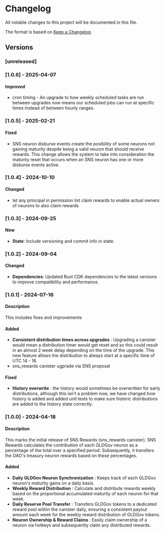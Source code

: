 # Changelog

All notable changes to this project will be documented in this file.

The format is based on [Keep a Changelog](https://keepachangelog.com/en/1.0.0/).

## Versions

### [unreleased]

### [1.0.6] - 2025-04-07

#### Improved

- cron timing - An upgrade to how weekly scheduled tasks are run between upgrades now means our scheduled jobs can run at specific times instead of between hourly ranges.

### [1.0.5] - 2025-02-21

#### Fixed

- SNS neuron disburse events create the posibility of some neurons not gaining maturity despite being a valid neuron that should receive rewards. This change allows the system to take into consideration the maturity reset that occurs when an SNS neuron has one or more disburse events active.

### [1.0.4] - 2024-10-10

#### Changed

- let any principal in permission list claim rewards to enable actual owners of neurons to also claim rewards

### [1.0.3] - 2024-09-25

#### New

- **State**: Include versioning and commit info in state.

### [1.0.2] - 2024-09-04

#### Changed

- **Dependencies**: Updated Rust CDK dependencies to the latest versions to improve compatibility and performance.

### [1.0.1] - 2024-07-16

#### Description

This includes fixes and improvements

#### Added

- **Consistent distribution times across upgrades** : Upgrading a canister would mean a distribution timer would get reset and so this could result in an almost 2 week delay depending on the time of the upgrade. This new feature allows the distribution to always start at a specific time of UTC 14 - 16.
- sns_rewards canister ugprade via SNS proposal

#### Fixed

- **History overwrite** : the history would sometimes be overwritten for early distributions, although this isn't a problem now, we have changed how history is added and added unit tests to make sure historic distributions are added to the history state correctly.

### [1.0.0] - 2024-04-18

#### Description

This marks the initial release of SNS Rewards (sns_rewards canister). SNS Rewards calculates the contribution of each GLDGov neuron as a percentage of the total over a specified period. Subsequently, it transfers the DAO's treasury neuron rewards based on these percentages.

#### Added

- **Daily GLDGov Neuron Synchronization** : Keeps track of each GLDGov neuron's maturity gains on a daily basis.
- **Weekly Reward Distribution** : Calculate and distribute rewards weekly based on the proportional accumulated maturity of each neuron for that week.
- **Daily Reserve Pool Transfer** : Transfers GLDGov tokens to a dedicated reward pool within the canister daily, ensuring a consistent payout amount each week for the weekly reward distribution of GLDGov tokens.
- **Neuron Ownership & Reward Claims** : Easily claim ownership of a neuron via hotkeys and subsequently claim any distributed rewards.
